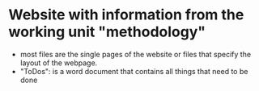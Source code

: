 # Website with information from the working unit "methodology"

  + most files are the single pages of the website or files that specify the layout of the webpage.
  + "ToDos": is a word document that contains all things that need to be done
  
